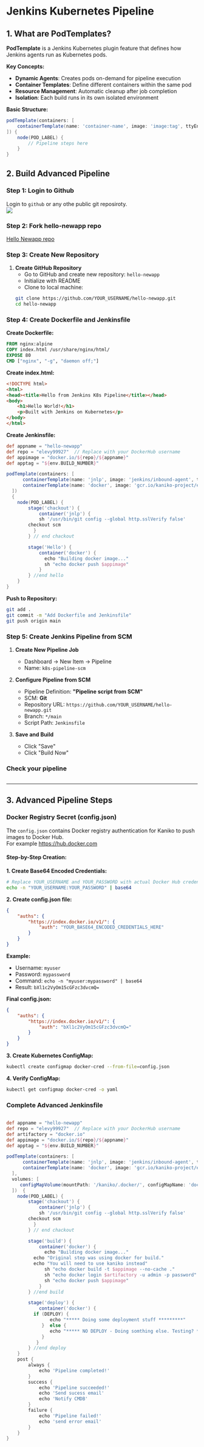 # Jenkins Kubernetes Pipeline

## 1. What are PodTemplates?

**PodTemplate** is a Jenkins Kubernetes plugin feature that defines how Jenkins agents run as Kubernetes pods.

**Key Concepts:**
- **Dynamic Agents**: Creates pods on-demand for pipeline execution
- **Container Templates**: Define different containers within the same pod
- **Resource Management**: Automatic cleanup after job completion
- **Isolation**: Each build runs in its own isolated environment

**Basic Structure:**
```groovy
podTemplate(containers: [
    containerTemplate(name: 'container-name', image: 'image:tag', ttyEnabled: true)
]) {
    node(POD_LABEL) {
        // Pipeline steps here
    }
}
```

## 2. Build Advanced Pipeline

### Step 1: Login to Github
Login to `github` or any othe public git reposiroty.
<BR>
<img src="./images/github-login.png">

### Step 2: Fork hello-newapp repo
[Hello Newapp repo](https://github.com/elevy99927/hello-newapp)


### Step 3: Create New Repository

1. **Create GitHub Repository**
   - Go to GitHub and create new repository: `hello-newapp`
   - Initialize with README
   - Clone to local machine:
   ```bash
   git clone https://github.com/YOUR_USERNAME/hello-newapp.git
   cd hello-newapp
   ```

### Step 4: Create Dockerfile and Jenkinsfile

**Create Dockerfile:**
```dockerfile
FROM nginx:alpine
COPY index.html /usr/share/nginx/html/
EXPOSE 80
CMD ["nginx", "-g", "daemon off;"]
```

**Create index.html:**
```html
<!DOCTYPE html>
<html>
<head><title>Hello from Jenkins K8s Pipeline</title></head>
<body>
    <h1>Hello World!</h1>
    <p>Built with Jenkins on Kubernetes</p>
</body>
</html>
```

**Create Jenkinsfile:**
```groovy
def appname = "hello-newapp"
def repo = "elevy99927"  // Replace with your DockerHub username
def appimage = "docker.io/${repo}/${appname}"
def apptag = "${env.BUILD_NUMBER}"

podTemplate(containers: [
      containerTemplate(name: 'jnlp', image: 'jenkins/inbound-agent', ttyEnabled: true),
      containerTemplate(name: 'docker', image: 'gcr.io/kaniko-project/executor:debug-v0.19.0', command: "/busybox/cat", ttyEnabled: true)
  ])
  {
    node(POD_LABEL) {
        stage('chackout') {
            container('jnlp') {
            sh '/usr/bin/git config --global http.sslVerify false'
	    checkout scm
          }
        } // end chackout

        stage('Hello') {
            container('docker') {
              echo "Building docker image..."
              sh "echo docker push $appimage"
            }
        } //end hello
    }
}

```

**Push to Repository:**
```bash
git add .
git commit -m "Add Dockerfile and Jenkinsfile"
git push origin main
```

### Step 5: Create Jenkins Pipeline from SCM

1. **Create New Pipeline Job**
   - Dashboard → New Item → Pipeline
   - Name: `k8s-pipeline-scm`

2. **Configure Pipeline from SCM**
   - Pipeline Definition: **"Pipeline script from SCM"**
   - SCM: **Git**
   - Repository URL: `https://github.com/YOUR_USERNAME/hello-newapp.git`
   - Branch: `*/main`
   - Script Path: `Jenkinsfile`

3. **Save and Build**
   - Click "Save"
   - Click "Build Now"

### Check your pipeline
<img srg="./images/stage-view.png">


---
## 3. Advanced Pipeline Steps

### Docker Registry Secret (config.json)

The `config.json` contains Docker registry authentication for Kaniko to push images to Docker Hub. <BR>
For example <A Href="https://hub.docker.com/">https://hub.docker.com</a>

#### Step-by-Step Creation:

**1. Create Base64 Encoded Credentials:**
```bash
# Replace YOUR_USERNAME and YOUR_PASSWORD with actual Docker Hub credentials
echo -n "YOUR_USERNAME:YOUR_PASSWORD" | base64
```

**2. Create config.json file:**
```json
{
    "auths": {
        "https://index.docker.io/v1/": {
            "auth": "YOUR_BASE64_ENCODED_CREDENTIALS_HERE"
        }
    }
}
```

**Example:**
- Username: `myuser`
- Password: `mypassword`
- Command: `echo -n "myuser:mypassword" | base64`
- Result: `bXl1c2VyOm15cGFzc3dvcmQ=`

**Final config.json:**
```json
{
    "auths": {
        "https://index.docker.io/v1/": {
            "auth": "bXl1c2VyOm15cGFzc3dvcmQ="
        }
    }
}
```

**3. Create Kubernetes ConfigMap:**
```bash
kubectl create configmap docker-cred --from-file=config.json
```

**4. Verify ConfigMap:**
```bash
kubectl get configmap docker-cred -o yaml
```

### Complete Advanced Jenkinsfile

```groovy

def appname = "hello-newapp"
def repo = "elevy99927"  // Replace with your DockerHub username
def artifactory = "docker.io" 
def appimage = "docker.io/${repo}/${appname}"
def apptag = "${env.BUILD_NUMBER}"

podTemplate(containers: [
      containerTemplate(name: 'jnlp', image: 'jenkins/inbound-agent', ttyEnabled: true),
      containerTemplate(name: 'docker', image: 'gcr.io/kaniko-project/executor:debug-v0.19.0', command: "/busybox/cat", ttyEnabled: true)
  ],
  volumes: [
     configMapVolume(mountPath: '/kaniko/.docker/', configMapName: 'docker-cred')
  ])  {
    node(POD_LABEL) {
        stage('chackout') {
            container('jnlp') {
            sh '/usr/bin/git config --global http.sslVerify false'
	    checkout scm
          }
        } // end chackout

        stage('build') {
            container('docker') {
              echo "Building docker image..."
	      echo "Original step was using docker for build."
	      echo "You will need to use kaniko instead"
              sh "echo docker build -t $appimage --no-cache ."
              sh "echo docker login $artifactory -u admin -p password"
              sh "echo docker push $appimage"
            }
        } //end build

        stage('deploy') {
            container('docker') {
	      if (DEPLOY) {
                echo "***** Doing some deployment stuff *********"
             }  else {
                echo "***** NO DEPLOY - Doing somthing else. Testing? *********"
             }
           }
        } //end deploy
    }
    post {
        always {
            echo 'Pipeline completed!'
        }
        success {
            echo 'Pipeline succeeded!'
            echo 'Send sucess email'
            echo 'Notify CMDB'
        }
        failure {
            echo 'Pipeline failed!'
            echo 'send error email'
        }
    }
}
```

